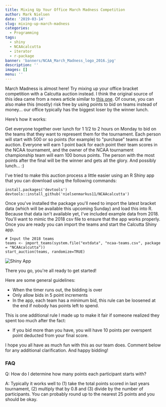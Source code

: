 ```yaml
---
title: Mixing Up Your Office March Madness Competition
author: Mark Nielsen
date: '2019-03-14'
slug: mixing-up-march-madness
categories:
  - Programming
tags:
  - shiny
  - NCAAcalcutta
  - iterator
  - r-package
banner: 'banners/NCAA_March_Madness_logo_2016.jpg'
description: ''
images: []
menu: ''
---
```


March Madness is almost here! Try mixing up your office bracket competition with a Calcutta auction instead. I think the original source of this idea came from a news article similar to [this one](https://www.post-gazette.com/sports/marchmadness/2006/03/13/Calcutta-auction-Brainy-twist-on-traditional-NCAA-pool/stories/200603130129). Of course, you can also make this (mostly) risk free by using points to bid on teams instead of money... our office typically has the biggest loser by the winner lunch.

Here’s how it works:

Get everyone together over lunch for 1 1/2 to 2 hours on Monday to bid on the teams that they want to represent them for the tournament.  Each person will start with 500 or so points (for example) to "purchase" teams at the auction.  Everyone will earn 1 point back for each point their team scores in the NCAA tournament, and the owner of the NCAA tournament championship team will earn 100 bonus points.  The person with the most points after the final will be the winner and gets all the glory. And possibly lunch... :)

I've tried to make this auction process a little easier using an R Shiny app that you can download using the following commands:
```
install.packages('devtools')
devtools::install_github('nielsenmarkus11/NCAAcalcutta')
```

Once you've installed the package you'll need to import the latest bracket data (which will be available this upcoming Sunday) and load this into R. Because that data isn't available yet, I've included example data from 2018.  You'll want to mimic the 2018 csv file to ensure that the app works properly. Once you are ready you can import the teams and start the Calcutta Shiny app.
```
# Input the 2018 teams
teams <- import_teams(system.file("extdata", "ncaa-teams.csv", package = "NCAAcalcutta"))
start_auction(teams, randomize=TRUE)
```
![Shiny App](/img/NCAAcalcutta-example.png)

There you go, you're all ready to get started!

Here are some general guidelines:

* When the timer runs out, the bidding is over
* Only allow bids in 5 point increments
* In the app, each team has a minimum bid,  this rule can be loosened at the end if nobody has points left to spend.

This is one additional rule I made up to make it fair if someone realized they spent too much after the fact:

* If you bid more than you have, you will have 10 points per overspent point deducted from your final score.

I hope you all have as much fun with this as our team does.  Comment below for any additional clarification. And happy bidding!

### FAQ
Q: How do I determine how many points each participant starts with?

A: Typically it works well to (1) take the total points scored in last years tournament, (2) multiply that by 0.8 and (3) divide by the number of participants. You can probably round up to the nearest 25 points and you should be okay.
